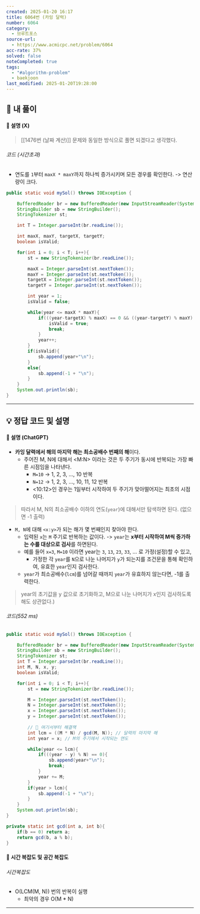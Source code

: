 ```yaml
---
created: 2025-01-20 16:17
title: 6064번 (카잉 달력)
number: 6064
category:
  - 브루트포스
source-url:
  - https://www.acmicpc.net/problem/6064
acc-rate: 37%
solved: false
noteCompleted: true
tags:
  - "#algorithm-problem"
  - baekjoon
last_modified: 2025-01-20T19:28:00
---
```

## 💁 내 풀이
#### 🍪 설명 (X)
> [[1476번 (날짜 계산)]] 문제와 동일한 방식으로 풀면 되겠다고 생각했다.

###### 코드 (시간초과) 
- 연도를 `1`부터 `maxX * maxY`까지 하나씩 증가시키며 모든 경우를 확인한다. -> 연산량이 크다.
```java
public static void mySol() throws IOException {

	BufferedReader br = new BufferedReader(new InputStreamReader(System.in));
	StringBuilder sb = new StringBuilder();
	StringTokenizer st;

	int T = Integer.parseInt(br.readLine());

	int maxX, maxY, targetX, targetY;
	boolean isValid;

	for(int i = 0; i < T; i++){
		st = new StringTokenizer(br.readLine());

		maxX = Integer.parseInt(st.nextToken());
		maxY = Integer.parseInt(st.nextToken());
		targetX = Integer.parseInt(st.nextToken());
		targetY = Integer.parseInt(st.nextToken());

		int year = 1;
		isValid = false;

		while(year <= maxX * maxY){
			if(((year-targetX) % maxX) == 0 && ((year-targetY) % maxY) == 0){
				isValid = true;
				break;
			}
			year++;
		}
		if(isValid){
			sb.append(year+"\n");
		}
		else{
			sb.append(-1 + "\n");
		}
	}
	System.out.println(sb);
}
```

---
## 💡 정답 코드 및 설명
#### 🍪 설명 (ChatGPT)
- **카잉 달력에서 해의 마지막 해는 최소공배수 번째의 해**이다.
	- 주어진 M, N에 대해서 <M:N> 이라는 것은 두 주기가 동시에 반복되는 가장 빠른 시점임을 나타낸다.
		- `M=10` -> 1, 2, 3, ..., 10 반복
		- `N=12` -> 1, 2, 3, ..., 10, 11, 12 반복
		- <10:12>인 경우는 1일부터 시작하여 두 주기가 맞아떨어지는 최초의 시점이다. 
> 따라서 M, N의 최소공배수 이하의 연도(`year`)에 대해서만 탐색하면 된다. (없으면 -1 출력)

- `M, N`에 대해 `<x:y>`가 되는 해가 몇 번째인지 찾아야 한다.
	- 입력된 `x`는 `M` 주기로 반복하는 값이다. -> `year`는 **x부터 시작하여 M씩 증가하는 수를 대상으로 검사**를 하면된다.
	- 예를 들어 `x=3`, `M=10` 이라면 year는 `3`, `13`, `23`, `33`, ... 로 가정(설정)할 수 있고, 
		- 가정한 각 `year`를 `N`으로 나눈 나머지가 `y`가 되는지를 조건문을 통해 확인하여, 유효한 `year`인지 검사한다.
	- `year`가 최소공배수(`lcm`)를 넘어갈 때까지 `year`가 유효하지 않는다면, -1를 출력한다.
> year의 초기값을 y 값으로 초기화하고, M으로 나눈 나머지가 x인지 검사하도록 해도 상관없다.)

###### 코드(552 ms)
```java
public static void mySol() throws IOException {

	BufferedReader br = new BufferedReader(new InputStreamReader(System.in));
	StringBuilder sb = new StringBuilder();
	StringTokenizer st;
	int T = Integer.parseInt(br.readLine());
	int M, N, x, y;
	boolean isValid;

	for(int i = 0; i < T; i++){
		st = new StringTokenizer(br.readLine());

		M = Integer.parseInt(st.nextToken());
		N = Integer.parseInt(st.nextToken());
		x = Integer.parseInt(st.nextToken());
		y = Integer.parseInt(st.nextToken());
		
		// 📌 여기서부터 해결책
		int lcm = ((M * N) / gcd(M, N)); // 달력의 마지막 해
		int year = x; // M의 주기에서 시작되는 연도

		while(year <= lcm){
			if(((year - y) % N) == 0){
				sb.append(year+"\n");
				break;
			}
			year += M;
		}
		if(year > lcm){
			sb.append(-1 + "\n");
		}
	}
	System.out.println(sb);
}

private static int gcd(int a, int b){
	if(b == 0) return a;
	return gcd(b, a % b);
}
```

#### 🍪 시간 복잡도 및 공간 복잡도
###### 시간복잡도
- O(LCM(M, N)) 번의 반복이 실행
	- 최악의 경우 O(M * N) 
---





